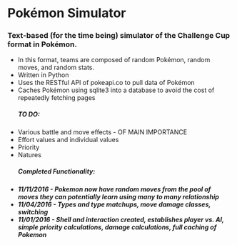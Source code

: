 <h1> Pokémon Simulator </h1>
<h3> Text-based (for the time being) simulator of the Challenge Cup format in Pokémon. </h3>
<ul>
<li> In this format, teams are composed of random Pokémon, random moves, and random stats. </li>
<li> Written in Python </li>
<li> Uses the RESTful API of pokeapi.co to pull data of Pokémon </li>
<li> Caches Pokémon using sqlite3 into a database to avoid the cost of repeatedly fetching pages </li>
</ul>

<ul> <h5> TO DO: </h5>
<li> Various battle and move effects - OF MAIN IMPORTANCE </li>
<li> Effort values and individual values </li>
<li> Priority </li>
<li> Natures </li>
</ul>

<ul> <h5> Completed Functionality: <h5>
<li> 11/11/2016 - Pokemon now have random moves from the pool of moves they can potentially learn using many to many relationship </li>
<li> 11/04/2016 - Types and type matchups, move damage classes, switching </li>
<li> 11/01/2016 - Shell and interaction created, establishes player vs. AI, simple priority calculations, damage calculations, full caching of Pokemon </li>
</ul>
